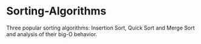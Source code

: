 # Sorting-Algorithms
Three popular sorting algorithms: Insertion Sort, Quick Sort and Merge Sort and analysis of their big-O behavior.
